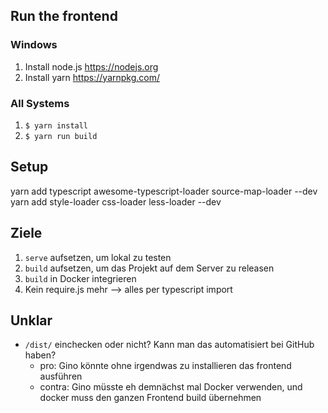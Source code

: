 ## Run the frontend

### Windows

1. Install node.js https://nodejs.org
2. Install yarn https://yarnpkg.com/

### All Systems

1. `$ yarn install`
2. `$ yarn run build`

## Setup

yarn add typescript awesome-typescript-loader source-map-loader --dev
yarn add style-loader css-loader less-loader --dev


## Ziele

1. `serve` aufsetzen, um lokal zu testen
2. `build` aufsetzen, um das Projekt auf dem Server zu releasen
3. `build` in Docker integrieren
3. Kein require.js mehr --> alles per typescript import

## Unklar

- `/dist/` einchecken oder nicht? Kann man das automatisiert bei GitHub haben?
  - pro: Gino könnte ohne irgendwas zu installieren das frontend ausführen
  - contra: Gino müsste eh demnächst mal Docker verwenden, und docker muss den ganzen Frontend build übernehmen